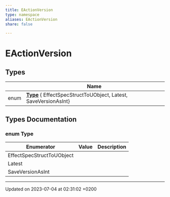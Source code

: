 ```yaml
---
title: EActionVersion
type: namespace
aliases: EActionVersion
share: false

---
```


# EActionVersion



## Types

|                | Name           |
| -------------- | -------------- |
| enum| **[Type](/docs/SDK/Source/Namespaces/namespaceEActionVersion.md#enum-type)** { EffectSpecStructToUObject, Latest, SaveVersionAsInt} |

## Types Documentation

### enum Type

| Enumerator | Value | Description |
| ---------- | ----- | ----------- |
| EffectSpecStructToUObject | |   |
| Latest | |   |
| SaveVersionAsInt | |   |









-------------------------------

Updated on 2023-07-04 at 02:31:02 +0200
